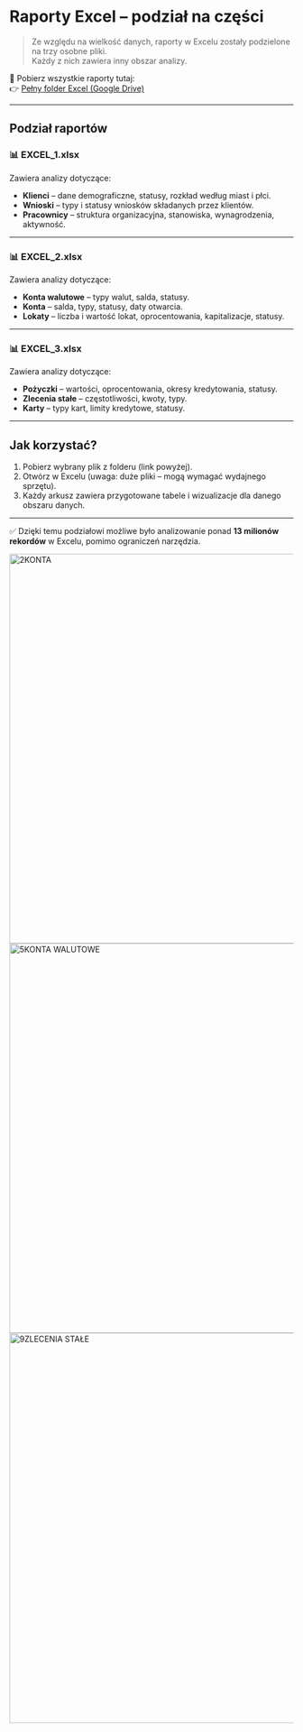# Raporty Excel – podział na części

> Ze względu na wielkość danych, raporty w Excelu zostały podzielone na trzy osobne pliki.  
> Każdy z nich zawiera inny obszar analizy.

📂 Pobierz wszystkie raporty tutaj:  
👉 [Pełny folder Excel (Google Drive)](https://drive.google.com/drive/folders/1eeZYvZosv9CpW1Ccw_rLrCu-Vf6WRZ16?usp=sharing)

---

## Podział raportów

### 📊 EXCEL_1.xlsx  
Zawiera analizy dotyczące:  
- **Klienci** – dane demograficzne, statusy, rozkład według miast i płci.  
- **Wnioski** – typy i statusy wniosków składanych przez klientów.  
- **Pracownicy** – struktura organizacyjna, stanowiska, wynagrodzenia, aktywność.

---

### 📊 EXCEL_2.xlsx  
Zawiera analizy dotyczące:  
- **Konta walutowe** – typy walut, salda, statusy.  
- **Konta** – salda, typy, statusy, daty otwarcia.  
- **Lokaty** – liczba i wartość lokat, oprocentowania, kapitalizacje, statusy.

---

### 📊 EXCEL_3.xlsx  
Zawiera analizy dotyczące:  
- **Pożyczki** – wartości, oprocentowania, okresy kredytowania, statusy.  
- **Zlecenia stałe** – częstotliwości, kwoty, typy.  
- **Karty** – typy kart, limity kredytowe, statusy.

---

## Jak korzystać?
1. Pobierz wybrany plik z folderu (link powyżej).  
2. Otwórz w Excelu (uwaga: duże pliki – mogą wymagać wydajnego sprzętu).  
3. Każdy arkusz zawiera przygotowane tabele i wizualizacje dla danego obszaru danych.

---

✅ Dzięki temu podziałowi możliwe było analizowanie ponad **13 milionów rekordów** w Excelu, pomimo ograniczeń narzędzia.  


<img width="1649" height="691" alt="2KONTA" src="https://github.com/user-attachments/assets/1720cf14-34f5-40ca-9670-a47a7717e1ae" />
<img width="1652" height="691" alt="5KONTA WALUTOWE" src="https://github.com/user-attachments/assets/a6ab70ff-b6ee-4c41-a4a8-6f67e94aa53b" />
<img width="1649" height="692" alt="9ZLECENIA STAŁE" src="https://github.com/user-attachments/assets/94d93ec2-67a9-481c-91f5-4b1b104ec6ba" />


